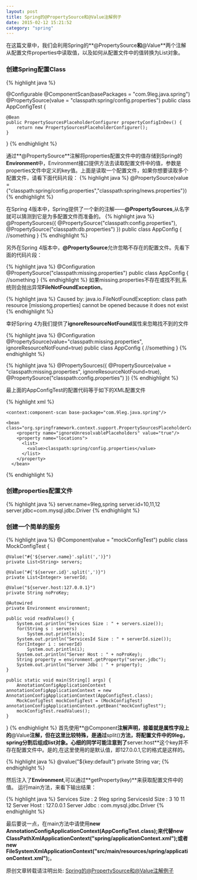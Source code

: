 ```yaml
---
layout: post
title: Spring的@PropertySource和@Value注解例子
date: 2015-02-12 15:21:52
category: "spring"
---
```


在这篇文章中，我们会利用Spring的**@PropertySource**和**@Value**两个注解从配置文件properties中读取值，以及如何从配置文件中的值转换为List对象。

### 创建Spring配置Class

{% highlight java %}

@Configurable
@ComponentScan(basePackages = "com.9leg.java.spring")
@PropertySource(value = "classpath:spring/config.properties")
public class AppConfigTest {
    
    @Bean
    public PropertySourcesPlaceholderConfigurer propertyConfigInDev() {
        return new PropertySourcesPlaceholderConfigurer();
    }
    
}
{% endhighlight %}

通过**@PropertySource**注解将properties配置文件中的值存储到Spring的
**Environment**中，Environment接口提供方法去读取配置文件中的值，参数是properties文件中定义的key值。上面是读取一个配置文件，如果你想要读取多个配置文件，请看下面代码片段：
{% highlight java %}
@PropertySource(value = {"classpath:spring/config.properties","classpath:spring/news.properties"})
{% endhighlight %}

在Spring 4版本中，Spring提供了一个新的注解——**@PropertySources**,从名字就可以猜测到它是为多配置文件而准备的。
{% highlight java %}
@PropertySources({
@PropertySource("classpath:config.properties"),
@PropertySource("classpath:db.properties")
})
public class AppConfig {
	//something
}
{% endhighlight %}

另外在Spring 4版本中，**@PropertySource**允许忽略不存在的配置文件。先看下面的代码片段：

{% highlight java %}
@Configuration
@PropertySource("classpath:missing.properties")
public class AppConfig {
	//something
}
{% endhighlight %}
如果missing.properties不存在或找不到,系统则会抛出异常**FileNotFoundException**。

{% highlight java %}
Caused by: java.io.FileNotFoundException: 
		class path resource [missiong.properties] cannot be opened because it does not exist
{% endhighlight %}

幸好Spring 4为我们提供了**ignoreResourceNotFound**属性来忽略找不到的文件

{% highlight java %}
@Configuration
	@PropertySource(value="classpath:missing.properties", ignoreResourceNotFound=true)
	public class AppConfig {
		//something
	}
{% endhighlight %}

{% highlight java %}
  @PropertySources({
		@PropertySource(value = "classpath:missing.properties", ignoreResourceNotFound=true),
		@PropertySource("classpath:config.properties")
        })
{% endhighlight %}

最上面的AppConfigTest的配置代码等于如下的XML配置文件

{% highlight xml %}
<?xml version="1.0" encoding="UTF-8"?>
<beans xmlns="http://www.springframework.org/schema/beans"
        xmlns:xsi="http://www.w3.org/2001/XMLSchema-instance"
        xmlns:context="http://www.springframework.org/schema/context"
        xsi:schemaLocation="http://www.springframework.org/schema/beans http://www.springframework.org/schema/beans/spring-beans-4.0.xsd
    http://www.springframework.org/schema/context   http://www.springframework.org/schema/context/spring-context-4.0.xsd">
 
    <context:component-scan base-package="com.9leg.java.spring"/>
 
    <bean class="org.springframework.context.support.PropertySourcesPlaceholderConfigurer">
        <property name="ignoreUnresolvablePlaceholders" value="true"/>
        <property name="locations">
          <list>
            <value>classpath:spring/config.properties</value>
          </list>
        </property>
      </bean>
</beans>
{% endhighlight %}

### 创建properties配置文件

{% highlight java %}
server.name=9leg,spring
server.id=10,11,12
server.jdbc=com.mysql.jdbc.Driver
{% endhighlight %}

### 创建一个简单的服务

{% highlight java %}
@Component(value = "mockConfigTest")
public class MockConfigTest {

    @Value("#{'${server.name}'.split(',')}")
    private List<String> servers;

    @Value("#{'${server.id}'.split(',')}")
    private List<Integer> serverId;
    
    @Value("${server.host:127.0.0.1}")
    private String noProKey;
    
    @Autowired
    private Environment environment;
    
    public void readValues() {
        System.out.println("Services Size : " + servers.size());
        for(String s : servers)
            System.out.println(s);
        System.out.println("ServicesId Size : " + serverId.size());
        for(Integer i : serverId)
            System.out.println(i);
        System.out.println("Server Host : " + noProKey);
        String property = environment.getProperty("server.jdbc");
        System.out.println("Server Jdbc : " + property);        
    }

    public static void main(String[] args) {
        AnnotationConfigApplicationContext annotationConfigApplicationContext = new AnnotationConfigApplicationContext(AppConfigTest.class);
        MockConfigTest mockConfigTest = (MockConfigTest) annotationConfigApplicationContext.getBean("mockConfigTest");
        mockConfigTest.readValues();
    }
}
{% endhighlight %}
首先使用**@Component**注解声明，接着就是属性字段上的**@Value**注解，但在这里比较特殊，是通过**split()**方法，将配置文件中的9leg，spring分割后组成list对象。心细的同学可能注意到了**server.host**这个key并不存在配置文件中。是的,在这里使用的是默认值，即127.0.0.1,它的格式是这样的。

{% highlight java %}
@value("${key:default")
private String var;
{% endhighlight %}

然后注入了**Environment**,可以通过**getProperty(key)**来获取配置文件中的值。
运行main方法，来看下输出结果：

{% highlight java %}
Services Size : 2
9leg
spring
ServicesId Size : 3
10
11
12
Server Host : 127.0.0.1
Server Jdbc : com.mysql.jdbc.Driver
{% endhighlight %}

最后要说一点，在main方法中请使用**new AnnotationConfigApplicationContext(AppConfigTest.class);**来代替**new ClassPathXmlApplicationContext("spring/applicationContext.xml");**或者**new FileSystemXmlApplicationContext("src/main/resources/spring/applicationContext.xml");**。

原创文章转载请注明出处: [Spring的@PropertySource和@Value注解例子](http://9leg.com/spring/2015/02/12/spring-propertysource-value-annotations-example.html)
